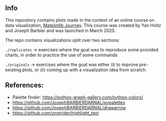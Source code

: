 ## Info
This repository contains plots made in the context of an online course on data visualization, [Matplotlib Journey](https://www.matplotlib-journey.com/). This course was created by Yan Holtz and Joseph Barbier and was launched in March 2025.

The repo contains visualizations split over two sections:

`./replicates` -> exercises where the goal was to reproduce some provided charts, in order to practice the use of some commands

`./originals` -> exercises where the goal was either (i) to improve pre-existing plots, or (ii) coming up with a visualization idea from scratch.

## References:
- Palette finder: https://python-graph-gallery.com/python-colors/
- https://github.com/JosephBARBIERDARNAL/pypalettes
- https://github.com/JosephBARBIERDARNAL/drawarrow
- https://github.com/znstrider/highlight_text